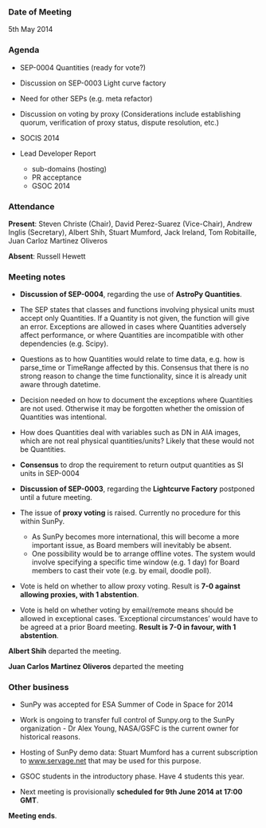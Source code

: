 ### Date of Meeting
5th May 2014

### Agenda 
 - SEP-0004 Quantities (ready for vote?) 
 - Discussion on SEP-0003 Light curve factory 
 - Need for other SEPs (e.g. meta refactor) 
 - Discussion on voting by proxy (Considerations include establishing quorum, verification of proxy status, dispute resolution, etc.) 
 - SOCIS 2014 

 - Lead Developer Report
   - sub-domains (hosting) 
   - PR acceptance 
   - GSOC 2014 

### Attendance
**Present**: Steven Christe (Chair), David Perez-Suarez (Vice-Chair), Andrew Inglis (Secretary), Albert Shih, Stuart Mumford, Jack Ireland, Tom Robitaille, Juan Carloz Martinez Oliveros

**Absent**: Russell Hewett

### Meeting notes

 - **Discussion of SEP-0004**, regarding the use of **AstroPy Quantities**. 
  - The SEP states that classes and functions involving physical units must accept only Quantities. If a Quantity is not given, the function will give an error. Exceptions are allowed in cases where Quantities adversely affect performance, or where Quantities are incompatible with other dependencies (e.g. Scipy).
  - Questions as to how Quantities would relate to time data, e.g. how is parse_time or TimeRange affected by this. Consensus that there is no strong reason to change the time functionality, since it is already unit aware through datetime.
  - Decision needed on how to document the exceptions where Quantities are not used. Otherwise it may be forgotten whether the omission of Quantities was intentional.
  - How does Quantities deal with variables such as DN in AIA images, which are not real physical quantities/units? Likely that these would not be Quantities.
  - **Consensus** to drop the requirement to return output quantities as SI units in SEP-0004

 - **Discussion of SEP-0003**, regarding the **Lightcurve Factory** postponed until a future meeting.

 - The issue of **proxy voting** is raised. Currently no procedure for this within SunPy.
   - As SunPy becomes more international, this will become a more important issue, as Board members will inevitably be absent.
   - One possibility would be to arrange offline votes. The system would involve specifying a specific time window (e.g. 1 day) for Board members to cast their vote (e.g. by email, doodle poll). 

 - Vote is held on whether to allow proxy voting. Result is **7-0 against allowing proxies, with 1 abstention**.

 - Vote is held on whether voting by email/remote means should be allowed in exceptional cases. ‘Exceptional circumstances’ would have to be agreed at a prior Board meeting. **Result is 7-0 in favour, with 1 abstention**.

**Albert Shih** departed the meeting.

**Juan Carlos Martinez Oliveros** departed the meeting

### Other business

 - SunPy was accepted for ESA Summer of Code in Space for 2014
 - Work is ongoing to transfer full control of Sunpy.org to the SunPy organization - Dr Alex Young, NASA/GSFC is the current owner for historical reasons.
 - Hosting of SunPy demo data: Stuart Mumford has a current subscription to www.servage.net that may be used for this purpose.
 - GSOC students in the introductory phase. Have 4 students this year. 

 - Next meeting is provisionally **scheduled for 9th June 2014 at 17:00 GMT**.

**Meeting ends**.
